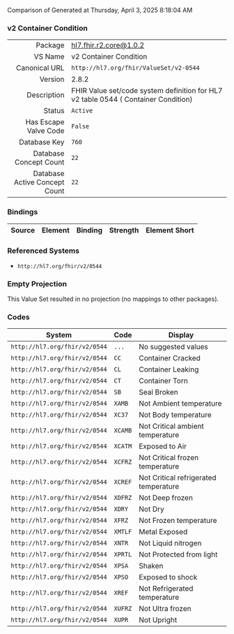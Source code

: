 Comparison of 
Generated at Thursday, April 3, 2025 8:18:04 AM

### v2 Container Condition

|      |     |
| ---: | --- |
| Package | hl7.fhir.r2.core@1.0.2 |
| VS Name | v2 Container Condition |
| Canonical URL | `http://hl7.org/fhir/ValueSet/v2-0544` |
| Version | 2.8.2 |
| Description | FHIR Value set/code system definition for HL7 v2 table 0544 ( Container Condition) |
| Status | `Active` |
| Has Escape Valve Code | `False` |
| Database Key | `760` |
| Database Concept Count | `22` |
| Database Active Concept Count | `22` |
### Bindings

| Source | Element | Binding | Strength | Element Short |
| ------ | ------- | ------- | -------- | ------------- |

### Referenced Systems

* `http://hl7.org/fhir/v2/0544`
### Empty Projection

This Value Set resulted in no projection (no mappings to other packages).

### Codes

| System | Code | Display |
| ------ | ---- | ------- |
| `http://hl7.org/fhir/v2/0544` | `...` | No suggested values |
| `http://hl7.org/fhir/v2/0544` | `CC` | Container Cracked |
| `http://hl7.org/fhir/v2/0544` | `CL` | Container Leaking |
| `http://hl7.org/fhir/v2/0544` | `CT` | Container Torn |
| `http://hl7.org/fhir/v2/0544` | `SB` | Seal Broken |
| `http://hl7.org/fhir/v2/0544` | `XAMB` | Not Ambient temperature |
| `http://hl7.org/fhir/v2/0544` | `XC37` | Not Body temperature |
| `http://hl7.org/fhir/v2/0544` | `XCAMB` | Not Critical ambient temperature |
| `http://hl7.org/fhir/v2/0544` | `XCATM` | Exposed to Air |
| `http://hl7.org/fhir/v2/0544` | `XCFRZ` | Not Critical frozen temperature |
| `http://hl7.org/fhir/v2/0544` | `XCREF` | Not Critical refrigerated temperature |
| `http://hl7.org/fhir/v2/0544` | `XDFRZ` | Not Deep frozen |
| `http://hl7.org/fhir/v2/0544` | `XDRY` | Not Dry |
| `http://hl7.org/fhir/v2/0544` | `XFRZ` | Not Frozen temperature |
| `http://hl7.org/fhir/v2/0544` | `XMTLF` | Metal Exposed |
| `http://hl7.org/fhir/v2/0544` | `XNTR` | Not Liquid nitrogen |
| `http://hl7.org/fhir/v2/0544` | `XPRTL` | Not Protected from light |
| `http://hl7.org/fhir/v2/0544` | `XPSA` | Shaken |
| `http://hl7.org/fhir/v2/0544` | `XPSO` | Exposed to shock |
| `http://hl7.org/fhir/v2/0544` | `XREF` | Not Refrigerated temperature |
| `http://hl7.org/fhir/v2/0544` | `XUFRZ` | Not Ultra frozen |
| `http://hl7.org/fhir/v2/0544` | `XUPR` | Not Upright |
